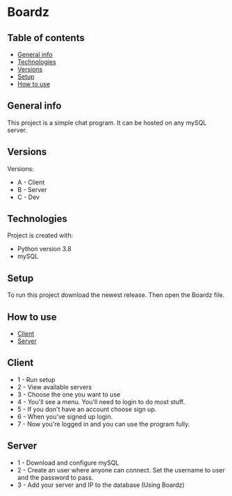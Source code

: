 # Boardz

## Table of contents
* [General info](#general-info)
* [Technologies](#technologies)
* [Versions](#versions)
* [Setup](#setup)
* [How to use](#how-to-use)

## General info
This project is a simple chat program. It can be hosted on any mySQL server.

## Versions
Versions:
* A - Client
* B - Server
* C - Dev


	
## Technologies
Project is created with:
* Python version 3.8
* mySQL

	
## Setup
To run this project download the newest release.
Then open the Boardz file.

## How to use
* [Client](#client)
* [Server](#technologies)

## Client

* 1 - Run setup	
* 2 - View available servers	
* 3 - Choose the one you want to use	
* 4 - You'll see a menu. You'll need to login to do most stuff.	
* 5 - If you don't have an account choose sign up.	
* 6 - When you've signed up login.	
* 7 - Now you're logged in and you can use the program fully.	

## Server

* 1 - Download and configure mySQL
* 2 - Create an user where anyone can connect. Set the username to user and the password to pass.
* 3 - Add your server and IP to the database (Using Boardz)
